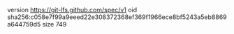 version https://git-lfs.github.com/spec/v1
oid sha256:c058e7f99a9eeed22e308372368ef369f1966ece8bf5243a5eb8869a644759d5
size 749
